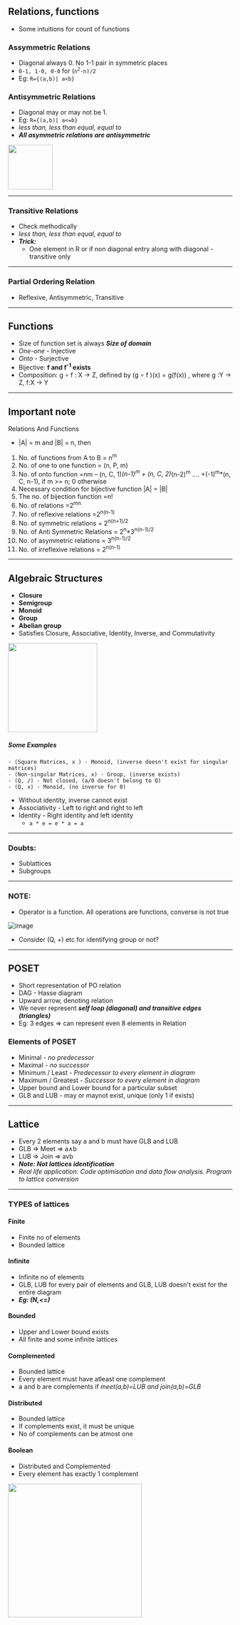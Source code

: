## Relations, functions
- Some intuitions for count of functions
### Assymmetric Relations
- Diagonal always 0. No 1-1 pair in symmetric places
- `0-1, 1-0, 0-0` for (`n`<sup>`2`</sup>`-n)/2`
- Eg: `R={(a,b)| a<b}`
### Antisymmetric Relations
- Diagonal may or may not be 1.
- Eg: `R={(a,b)| a<=b}` 
- *less than, less than equal, equal to*
- ***All asymmetric relations are antisymmetric*** 
<img src="https://user-images.githubusercontent.com/43994542/106768586-0dd7b280-6662-11eb-8b01-939004521350.png" height=100>


---

### Transitive Relations
- Check methodically 
- *less than, less than equal, equal to*
- ***Trick:*** 
    - One element in R or if non diagonal entry along with diagonal - transitive only
---
### Partial Ordering Relation
- Reflexive, Antisymmetric, Transitive
---
## Functions
- Size of function set is always ***Size of domain*** 
- *One-one* - Injective
- *Onto*    - Surjective
- Bijective: **f and f<sup>-1</sup> exists**
- Composition: g ∘ f : X → Z, defined by (g ∘ f )(x) = g(f(x)) , where g :Y → Z, f:X → Y
---
## Important note
Relations And Functions
- |A| = m and |B| = n, then
1. No. of functions from A to B = n<sup>m</sup>
2. No. of one to one function = (n, P, m)
3. No. of onto function =nm – (n, C, 1)*(n-1)<sup>m</sup> + (n, C, 2)*(n-2)<sup>m</sup> …. +(-1)<sup>m</sup>*(n, C, n-1), if m >= n; 0 otherwise
4. Necessary condition for bijective function |A| = |B|
5. The no. of bijection function =n!
6. No. of relations =2<sup>mn</sup>
7. No. of reflexive relations =2<sup>n(n-1)</sup> 
8. No. of symmetric relations = 2<sup>n(n+1)/2</sup> 
9. No. of Anti Symmetric Relations = 2<sup>n</sup>*3<sup>n(n-1)/2</sup>
10. No. of asymmetric relations = 3<sup>n(n-1)/2</sup>
11. No. of irreflexive relations = 2<sup>n(n-1)</sup>
---
## Algebraic Structures
- **Closure**
- **Semigroup**
- **Monoid**
- **Group**
- **Abelian group**
- Satisfies Closure, Associative, Identity, Inverse, and Commutativity

<img src="https://user-images.githubusercontent.com/43994542/106772590-2d70da00-6666-11eb-8f09-25d2b81893b7.png" height=200>

##### Some Examples
```
- (Square Matrices, x ) - Monoid, (inverse doesn't exist for singular matrices)
- (Non-singular Matrices, x) - Group, (inverse exists)
- (Q, /) - Not closed, (a/0 doesn't belong to Q)
- (Q, x) - Monoid, (no inverse for 0)
```
- Without identity, inverse cannot exist
- Associativity - Left to right and right to left
- Identity - Right identity and left identity
    - `a * e = e * a = a` 
---
### Doubts:
- Sublattices
- Subgroups
---
### NOTE:
- Operator is a function. All operations are functions, converse is not true

![image](https://user-images.githubusercontent.com/43994542/106771615-2bf2e200-6665-11eb-93a4-4843f0f58d29.png)
- Consider (Q, +) etc for identifying group or not?
---

## POSET
- Short representation of PO relation
- DAG - Hasse diagram 
- Upward arrow, denoting relation
- We never represent ***self loop (diagonal) and transitive edges (triangles)*** 
- Eg: 3 edges => can represent even 8 elements in Relation
### Elements of POSET
- Minimal - *no predecessor*
- Maximal - *no successor*
- Minimum / Least - *Predecessor to every element in diagram*
- Maximum / Greatest - *Successor to every element in diagram*
- Upper bound and Lower bound for a particular subset
- GLB and LUB - may or maynot exist, unique (only 1 if exists)
---

## Lattice 
- Every 2 elements say a and b must have GLB and LUB
- GLB => Meet => a∧b
- LUB => Join => avb
- ***Note: Not lattices identification*** 
- *Real life application: Code optimisation and data flow analysis. Program to lattice conversion*
---
### TYPES of lattices
#### Finite
- Finite no of elements
- Bounded lattice
#### Infinite
- Infinite no of elements
- GLB, LUB for every pair of elements and GLB, LUB doesn't exist for the entire diagram
- ***Eg: (N,<=)*** 
#### Bounded 
- Upper and Lower bound exists
- All finite and some infinite lattices
#### Complemented
- Bounded lattice
- Every element must have atleast one complement
- a and b are complements if *meet(a,b)=LUB and join(a,b)=GLB*
#### Distributed
- Bounded lattice
- If complements exist, it must be unique
- No of complements can be atmost one
#### Boolean 
- Distributed and Complemented 
- Every element has exactly 1 complement
<img src="https://user-images.githubusercontent.com/43994542/106778738-4bd9d400-666c-11eb-9e78-3baf43f076fd.png" width=300 height=300>







